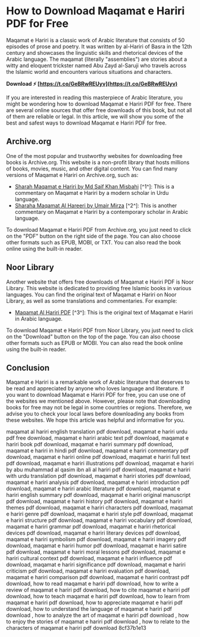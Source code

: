 
 
# How to Download Maqamat e Hariri PDF for Free
 
Maqamat e Hariri is a classic work of Arabic literature that consists of 50 episodes of prose and poetry. It was written by al-Hariri of Basra in the 12th century and showcases the linguistic skills and rhetorical devices of the Arabic language. The maqamat (literally "assemblies") are stories about a witty and eloquent trickster named Abu Zayd al-Saruji who travels across the Islamic world and encounters various situations and characters.
 
**Download ⚡ [https://t.co/GeBRwREUyv](https://t.co/GeBRwREUyv)**


 
If you are interested in reading this masterpiece of Arabic literature, you might be wondering how to download Maqamat e Hariri PDF for free. There are several online sources that offer free downloads of this book, but not all of them are reliable or legal. In this article, we will show you some of the best and safest ways to download Maqamat e Hariri PDF for free.
 
## Archive.org
 
One of the most popular and trustworthy websites for downloading free books is Archive.org. This website is a non-profit library that hosts millions of books, movies, music, and other digital content. You can find many versions of Maqamat e Hariri on Archive.org, such as:
 
- [Sharah Maqamat e Hariri by Md Saif Khan Misbahi](https://archive.org/details/By_Md_Saif_Khan_Misbahi_20181001_1026) [^1^]: This is a commentary on Maqamat e Hariri by a modern scholar in Urdu language.
- [Sharaha Maqamat Al Hareeri by Umair Mirza](https://archive.org/details/sharaha-maqamat-al-hareeri-4_202011) [^2^]: This is another commentary on Maqamat e Hariri by a contemporary scholar in Arabic language.

To download Maqamat e Hariri PDF from Archive.org, you just need to click on the "PDF" button on the right side of the page. You can also choose other formats such as EPUB, MOBI, or TXT. You can also read the book online using the built-in reader.
 
## Noor Library
 
Another website that offers free downloads of Maqamat e Hariri PDF is Noor Library. This website is dedicated to providing free Islamic books in various languages. You can find the original text of Maqamat e Hariri on Noor Library, as well as some translations and commentaries. For example:

- [Maqamat Al Hariri PDF](https://www.noor-book.com/en/ebook-Maq%C4%81m%C4%81t-al%E1%B8%A4ar%C4%ABr%C4%AB-pdf) [^3^]: This is the original text of Maqamat e Hariri in Arabic language.

To download Maqamat e Hariri PDF from Noor Library, you just need to click on the "Download" button on the top of the page. You can also choose other formats such as EPUB or MOBI. You can also read the book online using the built-in reader.
 
## Conclusion
 
Maqamat e Hariri is a remarkable work of Arabic literature that deserves to be read and appreciated by anyone who loves language and literature. If you want to download Maqamat e Hariri PDF for free, you can use one of the websites we mentioned above. However, please note that downloading books for free may not be legal in some countries or regions. Therefore, we advise you to check your local laws before downloading any books from these websites. We hope this article was helpful and informative for you.
 
maqamat al hariri english translation pdf download,  maqamat e hariri urdu pdf free download,  maqamat e hariri arabic text pdf download,  maqamat e hariri book pdf download,  maqamat e hariri summary pdf download,  maqamat e hariri in hindi pdf download,  maqamat e hariri commentary pdf download,  maqamat e hariri online pdf download,  maqamat e hariri full text pdf download,  maqamat e hariri illustrations pdf download,  maqamat e hariri by abu muhammad al qasim ibn ali al hariri pdf download,  maqamat e hariri with urdu translation pdf download,  maqamat e hariri stories pdf download,  maqamat e hariri analysis pdf download,  maqamat e hariri introduction pdf download,  maqamat e hariri arabic literature pdf download,  maqamat e hariri english summary pdf download,  maqamat e hariri original manuscript pdf download,  maqamat e hariri history pdf download,  maqamat e hariri themes pdf download,  maqamat e hariri characters pdf download,  maqamat e hariri genre pdf download,  maqamat e hariri style pdf download,  maqamat e hariri structure pdf download,  maqamat e hariri vocabulary pdf download,  maqamat e hariri grammar pdf download,  maqamat e hariri rhetorical devices pdf download,  maqamat e hariri literary devices pdf download,  maqamat e hariri symbolism pdf download,  maqamat e hariri imagery pdf download,  maqamat e hariri humor pdf download,  maqamat e hariri satire pdf download,  maqamat e hariri moral lessons pdf download,  maqamat e hariri cultural context pdf download,  maqamat e hariri influence pdf download,  maqamat e hariri significance pdf download,  maqamat e hariri criticism pdf download,  maqamat e hariri evaluation pdf download,  maqamat e hariri comparison pdf download,  maqamat e hariri contrast pdf download,  how to read maqamat e hariri pdf download,  how to write a review of maqamat e hariri pdf download,  how to cite maqamat e hariri pdf download,  how to teach maqamat e hariri pdf download,  how to learn from maqamat e hariri pdf download,  how to appreciate maqamat e hariri pdf download,  how to understand the language of maqamat e hariri pdf download ,  how to analyze the art of maqamat e hariri pdf download ,  how to enjoy the stories of maqamat e hariri pdf download ,  how to relate to the characters of maqamat e hariri pdf download
 8cf37b1e13
 
